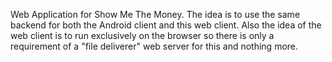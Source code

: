 Web Application for Show Me The Money. The idea is to use the same backend for both the Android client and this web client. Also the idea of the web client is to run exclusively on the browser so there is only a requirement of a "file deliverer" web server for this and nothing more.
